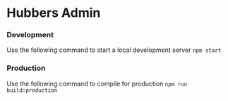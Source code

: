 Hubbers Admin
===============

### Development

Use the following command to start a local development server
`npm start`

### Production
Use the following command to compile for production
`npm run build:production`
